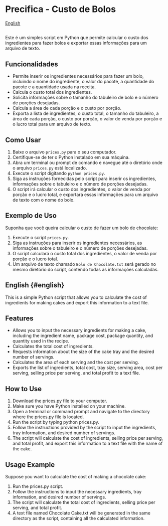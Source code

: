 # Precifica - Custo de Bolos

[English](#english)

##

Este é um simples script em Python que permite calcular o custo dos ingredientes para fazer bolos e exportar essas informações para um arquivo de texto.

## Funcionalidades

- Permite inserir os ingredientes necessários para fazer um bolo, incluindo o nome do ingrediente, o valor do pacote, a quantidade do pacote e a quantidade usada na receita.
- Calcula o custo total dos ingredientes.
- Solicita informações sobre o tamanho do tabuleiro de bolo e o número de porções desejadas.
- Calcula a área de cada porção e o custo por porção.
- Exporta a lista de ingredientes, o custo total, o tamanho do tabuleiro, a área de cada porção, o custo por porção, o valor de venda por porção e o lucro total para um arquivo de texto.

## Como Usar

1. Baixe o arquivo `prices.py` para o seu computador.
2. Certifique-se de ter o Python instalado em sua máquina.
3. Abra um terminal ou prompt de comando e navegue até o diretório onde o arquivo `prices.py` está localizado.
4. Execute o script digitando `python prices.py`.
5. Siga as instruções fornecidas pelo script para inserir os ingredientes, informações sobre o tabuleiro e o número de porções desejadas.
6. O script irá calcular o custo dos ingredientes, o valor de venda por porção e o lucro total, e exportará essas informações para um arquivo de texto com o nome do bolo.

## Exemplo de Uso

Suponha que você queira calcular o custo de fazer um bolo de chocolate:

1. Execute o script `prices.py`.
2. Siga as instruções para inserir os ingredientes necessários, as informações sobre o tabuleiro e o número de porções desejadas.
3. O script calculará o custo total dos ingredientes, o valor de venda por porção e o lucro total.
4. Um arquivo de texto chamado `Bolo de Chocolate.txt` será gerado no mesmo diretório do script, contendo todas as informações calculadas.

## English {#english}

This is a simple Python script that allows you to calculate the cost of ingredients for making cakes and export this information to a text file.

## Features

- Allows you to input the necessary ingredients for making a cake, including the ingredient name, package cost, package quantity, and quantity used in the recipe.
- Calculates the total cost of ingredients.
- Requests information about the size of the cake tray and the desired number of servings.
- Calculates the area of each serving and the cost per serving.
- Exports the list of ingredients, total cost, tray size, serving area, cost per serving, selling price per serving, and total profit to a text file.

## How to Use

1. Download the prices.py file to your computer.
2. Make sure you have Python installed on your machine.
3. Open a terminal or command prompt and navigate to the directory where the prices.py file is located.
4. Run the script by typing python prices.py.
5. Follow the instructions provided by the script to input the ingredients, tray information, and desired number of servings.
6. The script will calculate the cost of ingredients, selling price per serving, and total profit, and export this information to a text file with the name of the cake.

## Usage Example

Suppose you want to calculate the cost of making a chocolate cake:

1. Run the prices.py script.
2. Follow the instructions to input the necessary ingredients, tray information, and desired number of servings.
3. The script will calculate the total cost of ingredients, selling price per serving, and total profit.
4. A text file named Chocolate Cake.txt will be generated in the same directory as the script, containing all the calculated information.
